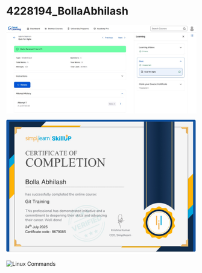 # 4228194_BollaAbhilash

![Great Learning Certificate](SDLC/Sdlc.jpg)

![Git Simple Learn Certificate](Git/Git_simplelearn_certificate.jpg)

![Linux Commands](Linux/linux%20comands%202.jpg)
